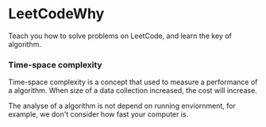 # LeetCodeWhy

Teach you how to solve problems on LeetCode, and learn the key of algorithm.

### Time-space complexity

Time-space complexity is a concept that used to measure a performance of a algorithm. When size of a data collection increased, the cost will increase. 

The analyse of a algorithm is not depend on running enviornment, for example, we don't consider how fast your computer is.
